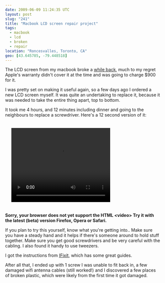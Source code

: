 ```yaml
---
date: 2009-06-09 11:24:35 UTC
layout: post
slug: "241"
title: "Macbook LCD screen repair project"
tags:
  - macbook
  - lcd
  - broken
  - repair
location: "Roncesvalles, Toronto, CA"
geo: [43.645785, -79.448518]
---
```

<p>The LCD screen from my macbook broke a <a href="http://evertpot.com/192">while back</a>, much to my regret Apple's warranty didn't cover it at the time and was going to charge $900 for it.</p>

<p>I was pretty set on making it useful again, so a few days ago I ordered a new LCD screen myself. It was quite an undertaking to replace it, because it was needed to take the entire thing apart, top to bottom.</p>

<p>It took me 4 hours, and 12 minutes including dinner and going to the neighbours to replace a screwdriver. Here's a 12 second version of it:</p>

<p style="padding: 20px">
<video style="width: 320px; height: 240px" autobuffer="true" controls="true">

  <source src="http://rstorage.filemobile.com/storage/1200455/297" type="video/ogg codecs=&quot;theora, vorbis&quot;"/>
  <source src="http://rstorage.filemobile.com/storage/1200455/190" type="video/mp4" />

  <b>Sorry, your browser does not yet support the HTML &lt;video&gt; Try it with the latest (beta) version Firefox, Opera or Safari.</b>

</video>
</p>

<p>If you plan to try this yourself, know what you're getting into.. Make sure you have a steady hand and it helps if there's someone around to hold stuff together. Make sure you get good screwdrivers and be very careful with the cabling. I also found it handy to use tweezers.</p>

<p>I got the instructions from <a href="http://www.ifixit.com/Guide/">IFixit</a>, which has some great guides.</p>

<p>After all that, I ended up with 1 screw I was unable to fit back in, a few damaged wifi antenna cables (still worked!) and I discovered a few places of broken plastic, which were likely from the first time it got damaged.</p>
